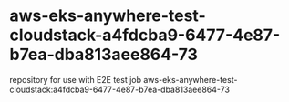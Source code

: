# aws-eks-anywhere-test-cloudstack-a4fdcba9-6477-4e87-b7ea-dba813aee864-73
repository for use with E2E test job aws-eks-anywhere-test-cloudstack:a4fdcba9-6477-4e87-b7ea-dba813aee864-73
